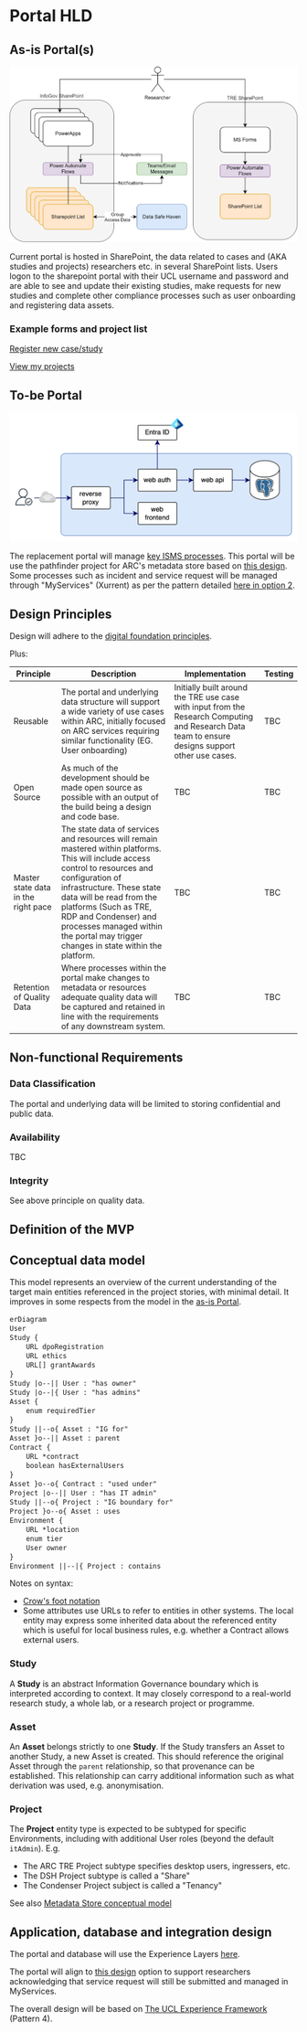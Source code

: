 # Portal HLD

## As-is Portal(s)

![As-is](./media/ARC_Portals_Current.drawio.svg)



Current portal is hosted in SharePoint, the data related to cases and (AKA studies and projects) researchers etc. in several SharePoint lists. Users logon to the sharepoint portal with their UCL username and password and are able to see and update their existing studies, make requests for new studies and complete other compliance processes such as user onboarding and registering data assets.

### Example forms and project list
[Register new case/study](https://liveuclac.sharepoint.com/sites/ISD.IGAdvisoryService/Lists/Start%20a%20service%20request/NewForm.aspx)

[View my projects](https://liveuclac.sharepoint.com/sites/ISD.IGAdvisoryService/Lists/Cases/Portal.aspx)

## To-be Portal

![High-level view](./media/architecture.png)

The replacement portal will manage [key ISMS processes](https://github.com/UCL-ARC/research-data-isms/tree/main/docs/Controlled_Processes). This portal will be use the pathfinder project for ARC's metadata store based on 
[this design](https://github.com/UCL-ARC/metadata-store/blob/main/doc/specification.md).
Some processes such as incident and service request will be managed through "MyServices" (Xurrent) as per the pattern detailed [here in option 2](https://github.com/UCL-ARC/ARC-Strategy-and-Design/blob/main/Docs/Service_Design/ARC_Experience_and_Service_Platforms.md).

## Design Principles

Design will adhere to the [digital foundation principles](https://liveuclac.sharepoint.com/sites/it-architecture/SitePages/digital-foundation-principles.aspx).

Plus:

| Principle | Description | Implementation | Testing |
|------------|------------|----------------|----------|
|Reusable | The portal and underlying data structure will support a wide variety of use cases within ARC, initially focused on ARC services requiring similar functionality (EG. User onboarding) | Initially built around the TRE use case with input from the Research Computing and Research Data team to ensure designs support other use cases. | TBC
| Open Source | As much of the development should be made open source as possible with an output of the build being a design and code base. | TBC | TBC
| Master state data in the right pace | The state data of services and resources will remain mastered within platforms. This will include access control to resources and configuration of infrastructure. These state data will be read from the platforms (Such as TRE, RDP and Condenser) and processes managed within the portal may trigger changes in state within the platform. | TBC | TBC
| Retention of Quality Data | Where processes within the portal make changes to metadata or resources adequate quality data will be captured and retained in line with the requirements of any downstream system. | TBC | TBC

## Non-functional Requirements

### Data Classification

The portal and underlying data will be limited to storing confidential and public data.

### Availability

TBC

### Integrity

See above principle on quality data. 

## Definition of the MVP



## Conceptual data model
This model represents an overview of the current understanding of the target main entities referenced in the project stories, with minimal detail. It improves in some respects from the model in the [as-is Portal](#as-is-portals).

```mermaid
erDiagram
User
Study {
    URL dpoRegistration
    URL ethics
    URL[] grantAwards
}
Study |o--|| User : "has owner"
Study |o--|{ User : "has admins"
Asset {
    enum requiredTier
}
Study ||--o{ Asset : "IG for"
Asset }o--|| Asset : parent
Contract {
    URL *contract
    boolean hasExternalUsers
}
Asset }o--o{ Contract : "used under"
Project |o--|| User : "has IT admin"
Study ||--o{ Project : "IG boundary for"
Project }o--o{ Asset : uses
Environment {
    URL *location
    enum tier
    User owner
}
Environment ||--|{ Project : contains
```
Notes on syntax:
- [Crow's foot notation](https://en.wikipedia.org/wiki/Entity%E2%80%93relationship_model#Crow's_foot_notation)
- Some attributes use URLs to refer to entities in other systems. The local entity may express some inherited data about the referenced entity which is useful for local business rules, e.g. whether a Contract allows external users.

### Study
A **Study** is an abstract Information Governance boundary which is interpreted according to context. It may closely correspond to a real-world research study, a whole lab, or a research project or programme.

### Asset
An **Asset** belongs strictly to one **Study**. If the Study transfers an Asset to another Study, a new Asset is created. This should reference the original Asset through the `parent` relationship, so that provenance can be established. This relationship can carry additional information such as what derivation was used, e.g. anonymisation.

### Project
The **Project** entity type is expected to be subtyped for specific Environments, including with additional User roles (beyond the default `itAdmin`). E.g.
  - The ARC TRE Project subtype specifies desktop users, ingressers, etc.
  - The DSH Project subtype is called a "Share"
  - The Condenser Project subject is called a "Tenancy" 

See also [Metadata Store conceptual model](https://github.com/UCL-ARC/metadata-store/blob/main/doc/specification.md#7-entity-relationship-er-logical-models)

## Application, database and integration design 

The portal and database will use the Experience Layers [here](https://github.com/UCL-ARC/ARC-Strategy-and-Design/blob/main/Docs/Service_Design/ARC_Experience_and_Service_Platforms.md#4-experience-layers).

The portal will align to [this design](https://github.com/UCL-ARC/ARC-Strategy-and-Design/blob/main/Docs/Service_Design/ARC_Experience_and_Service_Platforms.md#62-option-2---portal-only-workflows-recommended-option) option to support researchers acknowledging that service request will still be submitted and managed in MyServices.

The overall design will be based on [The UCL Experience Framework](https://liveuclac.sharepoint.com/sites/it-architecture/SitePages/EF-architecture-patterns.aspx) (Pattern 4).


